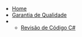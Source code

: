 * [Home](/)
* [Garantia de Qualidade](quality-assurance/README.md)
* * [Revisão de Código C#](quality-assurance/code-review/README.md)